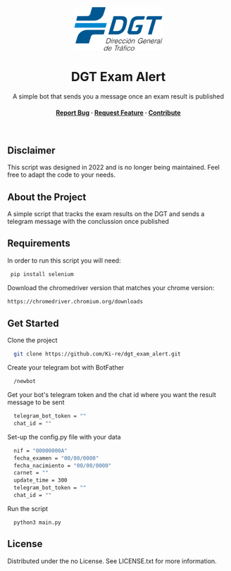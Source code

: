 <div align="center">
  <img src="logo.png" alt="logo" width="200" height="auto" />
  <h1>DGT Exam Alert</h1>
  
  <p>
    A simple bot that sends you a message once an exam result is published
  </p>
  
<h4>
    <a href="https://github.com/Ki-re/dgt_exam_alert/issues/">Report Bug</a>
  <span> · </span>
    <a href="https://github.com/Ki-re/dgt_exam_alert/issues/">Request Feature</a>
  <span> · </span>
    <a href="https://github.com/Ki-re/dgt_exam_alert/pulls">Contribute</a>
  </h4>
</div>

<br />

## Disclaimer

This script was designed in 2022 and is no longer being maintained. Feel free to adapt the code to your needs.

<!-- About the Project -->

## About the Project

A simple script that tracks the exam results on the DGT and sends a telegram message with the conclussion once published

<!-- Requirements -->

## Requirements

In order to run this script you will need: 

```bash
 pip install selenium
```

Download the chromedriver version that matches your chrome version: 

```bash
https://chromedriver.chromium.org/downloads
```

<!-- Get Started -->

## Get Started

Clone the project

```bash
  git clone https://github.com/Ki-re/dgt_exam_alert.git
```

Create your telegram bot with BotFather

```bash
  /newbot
```

Get your bot's telegram token and the chat id where you want the result message to be sent

```bash
  telegram_bot_token = ""
  chat_id = ""
```

Set-up the config.py file with your data

```bash
  nif = "00000000A"
  fecha_examen = "00/00/0000"
  fecha_nacimiento = "00/00/0000"
  carnet = ""
  update_time = 300 
  telegram_bot_token = ""
  chat_id = ""
```

Run the script
```
  python3 main.py
```

<!-- License -->

## License

Distributed under the no License. See LICENSE.txt for more information.
